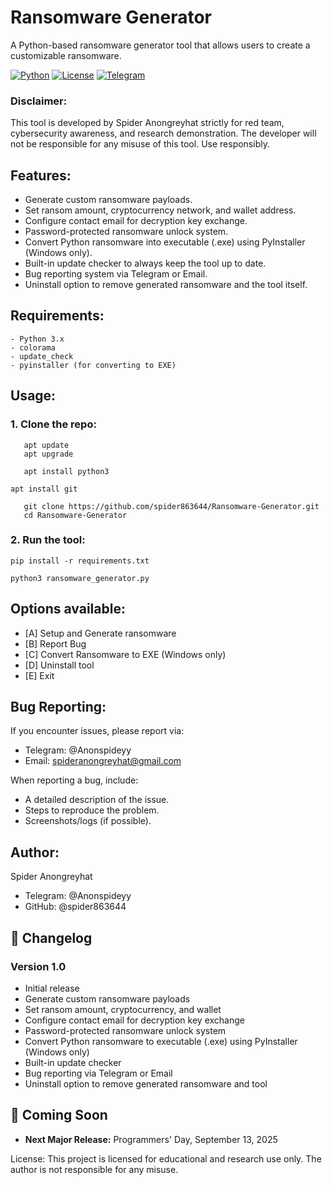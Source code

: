 # Ransomware Generator

A Python-based ransomware generator tool that allows users to create a customizable ransomware. 

[![Python](https://img.shields.io/badge/python-3.x-blue)](https://www.python.org/)
[![License](https://img.shields.io/badge/license-Educational-red)](LICENSE)
[![Telegram](https://img.shields.io/badge/telegram-@Anonspideyy-blue)](https://t.me/Anonspideyy)

### Disclaimer:
This tool is developed by Spider Anongreyhat strictly for red team, cybersecurity awareness, and research demonstration.
The developer will not be responsible for any misuse of this tool.
Use responsibly.

## Features:
- Generate custom ransomware payloads.
- Set ransom amount, cryptocurrency network, and wallet address.
- Configure contact email for decryption key exchange.
- Password-protected ransomware unlock system.
- Convert Python ransomware into executable (.exe) using PyInstaller (Windows only).
- Built-in update checker to always keep the tool up to date.
- Bug reporting system via Telegram or Email.
- Uninstall option to remove generated ransomware and the tool itself.

## Requirements:
```
- Python 3.x
- colorama
- update_check
- pyinstaller (for converting to EXE)
```

## Usage:
### 1. Clone the repo:
```
   apt update
   apt upgrade
```
```
   apt install python3
```
```
apt install git
```
```
   git clone https://github.com/spider863644/Ransomware-Generator.git
   cd Ransomware-Generator
```
### 2. Run the tool:
   ```
   pip install -r requirements.txt
   ```
   ```
   python3 ransomware_generator.py
   ```

## Options available:
- [A] Setup and Generate ransomware
- [B] Report Bug
- [C] Convert Ransomware to EXE (Windows only)
- [D] Uninstall tool
- [E] Exit

## Bug Reporting:
If you encounter issues, please report via:
- Telegram: @Anonspideyy
- Email: spideranongreyhat@gmail.com

When reporting a bug, include:
- A detailed description of the issue.
- Steps to reproduce the problem.
- Screenshots/logs (if possible).

## Author:
Spider Anongreyhat
- Telegram: @Anonspideyy
- GitHub: @spider863644

## 📝 Changelog

### Version 1.0
- Initial release
- Generate custom ransomware payloads
- Set ransom amount, cryptocurrency, and wallet
- Configure contact email for decryption key exchange
- Password-protected ransomware unlock system
- Convert Python ransomware to executable (.exe) using PyInstaller (Windows only)
- Built-in update checker
- Bug reporting via Telegram or Email
- Uninstall option to remove generated ransomware and tool

## 📅 Coming Soon
- **Next Major Release:** Programmers' Day, September 13, 2025

License:
This project is licensed for educational and research use only.
The author is not responsible for any misuse.
